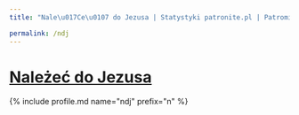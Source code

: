 ```yaml
---
title: "Nale\u017Ce\u0107 do Jezusa | Statystyki patronite.pl | Patromierz"

permalink: /ndj
---
```


# [Należeć do Jezusa](https://patronite.pl/ndj)

{% include profile.md name="ndj" prefix="n" %}
